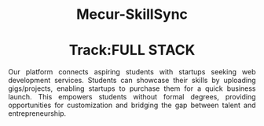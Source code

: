 <h1 align ="center"> Mecur-SkillSync</h1>
<h1 align ="center"> Track:FULL STACK</h1>
<p align="justify">Our platform connects aspiring students with startups seeking web development services. Students can showcase their skills by uploading gigs/projects, enabling startups to purchase them for a quick business launch. This empowers students without formal degrees, providing opportunities for customization and bridging the gap between talent and entrepreneurship.</p>
